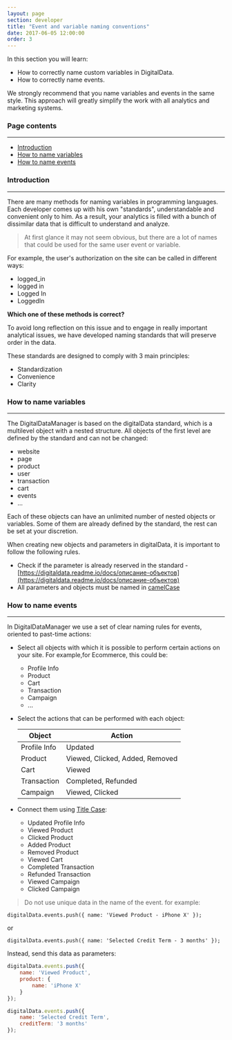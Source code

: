 ```yaml
---
layout: page
section: developer
title: "Event and variable naming conventions"
date: 2017-06-05 12:00:00
order: 3
---
```


In this section you will learn:
* How to correctly name custom variables in DigitalData.
* How to correctly name events.

We strongly recommend that you name variables and events in the same style. This approach will greatly simplify the work with all analytics and marketing systems.

### Page contents
------
<ul class="page-navigation">
  <li><a href="#0">Introduction</a></li>
  <li><a href="#1">How to name variables</a></li>
  <li><a href="#1">How to name events</a></li>
</ul>

### <a name="1"></a>Introduction
------
There are many methods for naming variables in programming languages. Each developer comes up with his own "standards", understandable and convenient only to him. As a result, your analytics is filled with a bunch of dissimilar data that is difficult to understand and analyze.

> At first glance it may not seem obvious, but there are a lot of names that could be used for the same user event or variable.

For example, the user's authorization on the site can be called in different ways:

* logged_in
* logged in
* Logged In
* LoggedIn

**Which one of these methods is correct?**

To avoid long reflection on this issue and to engage in really important analytical issues, we have developed naming standards that will preserve order in the data.

These standards are designed to comply with 3 main principles:

* Standardization
* Convenience
* Clarity

### <a name="1"></a>How to name variables
------
The DigitalDataManager is based on the digitalData standard, which is a multilevel object with a nested structure. All objects of the first level are defined by the standard and can not be changed:

* website
* page
* product
* user
* transaction
* cart
* events
* ... 

Each of these objects can have an unlimited number of nested objects or variables. Some of them are already defined by the standard, the rest can be set at your discretion.

When creating new objects and parameters in digitalData, it is important to follow the following rules.

* Check if the parameter is already reserved in the standard - [https://digitaldata.readme.io/docs/описание-объектов](https://digitaldata.readme.io/docs/описание-объектов)
* All parameters and objects must be named in [camelCase](https://en.wikipedia.org/wiki/Camel_case)


### <a name="2"></a>How to name events
------
In DigitalDataManager we use a set of clear naming rules for events, oriented to past-time actions:

* Select all objects with which it is possible to perform certain actions on your site. For example,for Ecommerce, this could be:
  * Profile Info
  * Product
  * Cart
  * Transaction
  * Campaign
  * ...

* Select the actions that can be performed with each object:

  Object | Action
  --- | ---
  Profile Info|Updated
  Product|Viewed, Clicked, Added, Removed
  Cart|Viewed
  Transaction|Completed, Refunded
  Campaign|Viewed, Clicked

* Connect them using [Title Case](http://titlecase.com):
  * Updated Profile Info
  * Viewed Product
  * Clicked Product
  * Added Product
  * Removed Product
  * Viewed Cart
  * Completed Transaction
  * Refunded Transaction
  * Viewed Campaign
  * Clicked Campaign

> Do not use unique data in the name of the event. for example:

```
digitalData.events.push({ name: 'Viewed Product - iPhone X' });
```

or

```
digitalData.events.push({ name: 'Selected Credit Term - 3 months' });
```

Instead, send this data as parameters:

```JavaScript
digitalData.events.push({ 
    name: 'Viewed Product',
    product: {
        name: 'iPhone X'
    }
});
```

```JavaScript
digitalData.events.push({ 
    name: 'Selected Credit Term',
    creditTerm: '3 months' 
});
```